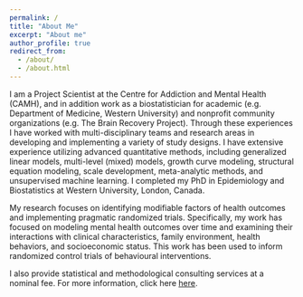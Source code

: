 ```yaml
---
permalink: /
title: "About Me"
excerpt: "About me"
author_profile: true
redirect_from: 
  - /about/
  - /about.html
---
```


I am a Project Scientist at the Centre for Addiction and Mental Health (CAMH), and in addition work as a biostatistician for academic (e.g. Department of Medicine, Western University) and nonprofit community organizations (e.g. The Brain Recovery Project). Through these experiences I have worked with multi-disciplinary teams and research areas in developing and implementing a variety of study designs. I have extensive experience utilizing advanced quantitative methods, including generalized linear models, multi-level (mixed) models, growth curve modeling, structural equation modeling, scale development, meta-analytic methods, and unsupervised machine learning. I completed my PhD in Epidemiology and Biostatistics at Western University, London, Canada.

My research focuses on identifying modifiable factors of health outcomes and implementing pragmatic randomized trials. Specifically, my work has focused on modeling mental health outcomes over time and examining their interactions with clinical characteristics, family environment, health behaviors, and socioeconomic status. This work has been used to inform randomized control trials of behavioural interventions. 

I also provide statistical and methodological consulting services at a nominal fee. For more information, click here [here](/consulting/). 